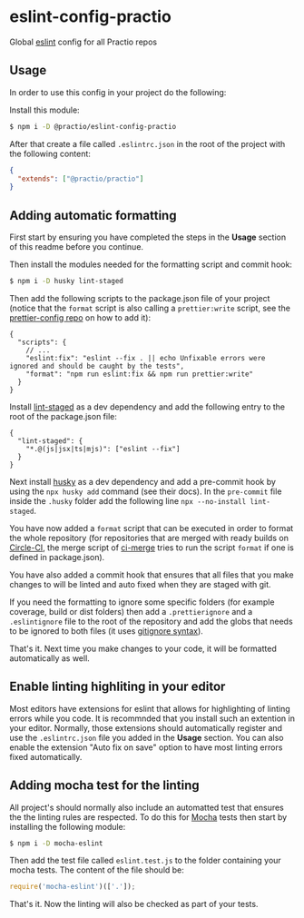 # eslint-config-practio

Global [eslint](https://eslint.org/) config for all Practio repos

## Usage

In order to use this config in your project do the following:

Install this module:

```bash
$ npm i -D @practio/eslint-config-practio
```

After that create a file called `.eslintrc.json` in the root of the project with the following content:

```json
{
  "extends": ["@practio/practio"]
}
```

## Adding automatic formatting

First start by ensuring you have completed the steps in the **Usage** section of this readme before you continue.

Then install the modules needed for the formatting script and commit hook:

```bash
$ npm i -D husky lint-staged
```

Then add the following scripts to the package.json file of your project (notice that the `format` script is also calling a `prettier:write` script, see the [prettier-config repo](https://github.com/practio/prettier-config) on how to add it):

```jsonc
{
  "scripts": {
    // ...
    "eslint:fix": "eslint --fix . || echo Unfixable errors were ignored and should be caught by the tests",
    "format": "npm run eslint:fix && npm run prettier:write"
  }
}
```

Install [lint-staged](https://www.npmjs.com/package/lint-staged) as a dev dependency and add the following entry to the root of the package.json file:

```jsonc
{
  "lint-staged": {
    "*.@(js|jsx|ts|mjs)": ["eslint --fix"]
  }
}
```

Next install [husky](https://typicode.github.io/husky/#/?id=install) as a dev dependency and add a pre-commit hook by using the `npx husky add` command (see their docs). In the `pre-commit` file inside the `.husky` folder add the following line `npx --no-install lint-staged`.

You have now added a `format` script that can be executed in order to format the whole repository (for repositories that are merged with ready builds on [Circle-CI](https://app.circleci.com/projects/project-dashboard/github/practio/), the merge script of [ci-merge](https://github.com/practio/ci-merge) tries to run the script `format` if one is defined in package.json).

You have also added a commit hook that ensures that all files that you make changes to will be linted and auto fixed when they are staged with git.

If you need the formatting to ignore some specific folders (for example coverage, build or dist folders) then add a `.prettierignore` and a `.eslintignore` file to the root of the repository and add the globs that needs to be ignored to both files (it uses [gitignore syntax](https://git-scm.com/docs/gitignore#_pattern_format)).

That's it. Next time you make changes to your code, it will be formatted automatically as well.

## Enable linting highliting in your editor

Most editors have extensions for eslint that allows for highlighting of linting errors while you code. It is recommnded that you install such an extention in your editor. Normally, those extensions should automatically register and use the `.eslintrc.json` file you added in the **Usage** section. You can also enable the extension "Auto fix on save" option to have most linting errors fixed automatically.

## Adding mocha test for the linting

All project's should normally also include an automatted test that ensures the the linting rules are respected. To do this for [Mocha](https://mochajs.org/) tests then start by installing the following module:

```bash
$ npm i -D mocha-eslint
```

Then add the test file called `eslint.test.js` to the folder containing your mocha tests. The content of the file should be:

```javascript
require('mocha-eslint')(['.']);
```

That's it. Now the linting will also be checked as part of your tests.

